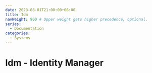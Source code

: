 ```yaml
---
date: 2023-08-01T21:00:00+08:00
title: Idm
navWeight: 900 # Upper weight gets higher precedence, optional.
series:
  - Documentation
categories:
  - Systems
---
```


# Idm - Identity Manager